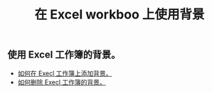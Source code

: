 ﻿---
title: 在 Excel workboo 上使用背景
second_title: Aspose.Cells Cloud Documen
linktitle: 背景
type: docs
url: /zh/workbook/background/
keywords: Working with background an Excel workbook
description: Aspose.Cells Cloud REST API 支持在 Excel 工作簿上使用后台。 SDK支持多种开发语言。它们包括 Android、C#、Go、Java、NodeJS、Perl、PHP、Python、Ruby 和 swift
weight: 100
---
## 使用 Excel 工作簿的背景。

- [如何在 Execl 工作簿上添加背景。](/cells/zh/workbook/background/add/)
- [如何删除 Execl 工作簿的背景。](/cells/zh/workbook/background/delete/)
